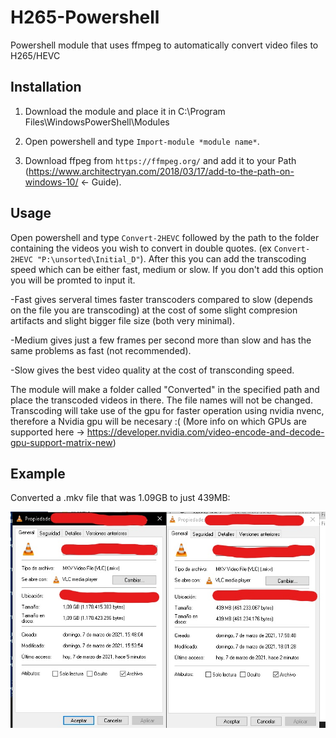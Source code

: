 # H265-Powershell

Powershell module that uses ffmpeg to automatically convert video files to H265/HEVC

## Installation

1. Download the module and place it in C:\Program Files\WindowsPowerShell\Modules

2. Open powershell and type `Import-module *module name*`.

3. Download ffpeg from `https://ffmpeg.org/` and add it to your Path (https://www.architectryan.com/2018/03/17/add-to-the-path-on-windows-10/ <- Guide).

## Usage

Open powershell and type `Convert-2HEVC` followed by the path to the folder containing the videos you wish to convert in double quotes. 
(ex `Convert-2HEVC "P:\unsorted\Initial_D"`). After this you can add the transcoding speed which can be either fast, medium or slow. If you don't add this option you will be promted to input it.

 -Fast gives serveral times faster transcoders compared to slow (depends on the file you are transcoding) at the cost of some slight compresion artifacts and slight bigger file size (both very minimal).

 -Medium gives just a few frames per second more than slow and has the same problems as fast (not recommended).

 -Slow gives the best video quality at the cost of transconding speed.

The module will make a folder called "Converted" in the specified path and place the transcoded videos in there. The file names will not be changed. Transcoding will take use of the gpu for faster operation using nvidia nvenc, therefore a Nvidia gpu will be necesary :( (More info on which GPUs are supported here -> https://developer.nvidia.com/video-encode-and-decode-gpu-support-matrix-new)

## Example

Converted a .mkv file that was 1.09GB to just 439MB:

![exampleConversion](https://github.com/stlenx/Images/blob/main/ScriptDoesThePog_LI.jpg)

